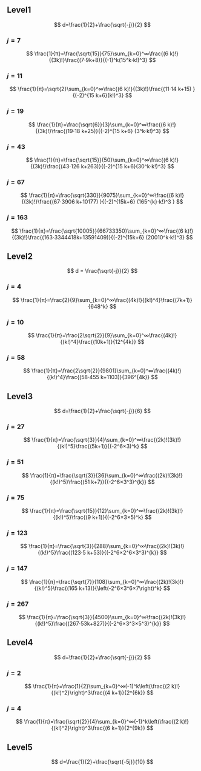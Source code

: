 


## Level1

$$
d=\frac{1}{2}+\frac{\sqrt{-j}}{2}
$$

### $j=7$

$$
\frac{1}{π}=\frac{\sqrt{15}}{75}\sum_{k=0}^∞\frac{(6 k)!}{(3k)!}\frac{(7⋅9k+8)}{(-1)^k(15^k⋅k!)^3}
$$

### $j=11$

$$
\frac{1}{π}=\sqrt{2}\sum_{k=0}^∞\frac{(6 k)!}{(3k)!}\frac{(11⋅14 k+15) }{(-2)^{15 k+6}(k!)^3}
$$

### $j=19$

$$
\frac{1}{π}=\frac{\sqrt{6}}{3}\sum_{k=0}^∞\frac{(6 k)!}{(3k)!}\frac{(19⋅18 k+25)}{(-2)^{15 k+6} (3^k⋅k!)^3}
$$


### $j=43$

$$
\frac{1}{π}=\frac{\sqrt{15}}{50}\sum_{k=0}^∞\frac{(6 k)!}{(3k)!}\frac{(43⋅126 k+263)}{(-2)^{15 k+6}(30^k⋅k!)^3}
$$

### $j=67$

$$
\frac{1}{π}=\frac{\sqrt{330}}{9075}\sum_{k=0}^∞\frac{(6 k)!}{(3k)!}\frac{(67⋅3906 k+10177) }{(-2)^{15k+6} (165^{k}⋅k!)^3 }
$$

### $j=163$

$$
\frac{1}{π}=\frac{\sqrt{10005}}{66733350}\sum_{k=0}^∞\frac{(6 k)!}{(3k)!}\frac{(163⋅3344418k+13591409)}{(-2)^{15k+6} (20010^k⋅k!)^3}
$$



## Level2

$$
d = \frac{\sqrt{-j}}{2}
$$



### $j=4$

$$
\frac{1}{π}=\frac{2}{9}\sum_{k=0}^∞\frac{(4k)!}{(k!)^4}\frac{(7k+1)}{648^k}
$$

### $j=10$

$$
\frac{1}{π}=\frac{2\sqrt{2}}{9}\sum_{k=0}^∞\frac{(4k)!}{(k!)^4}\frac{(10k+1)}{12^{4k}}
$$

### $j=58$

$$
\frac{1}{π}=\frac{2\sqrt{2}}{9801}\sum_{k=0}^∞\frac{(4k)!}{(k!)^4}\frac{(58⋅455 k+1103)}{396^{4k}}
$$

## Level3

$$
d=\frac{1}{2}+\frac{\sqrt{-j}}{6}
$$

### $j=27$

$$
\frac{1}{π}=\frac{\sqrt{3}}{4}\sum_{k=0}^∞\frac{(2k)!(3k)!}{(k!)^5}\frac{(5k+1)}{(-2^6×3)^k}
$$


### $j=51$

$$
\frac{1}{π}=\frac{\sqrt{3}}{36}\sum_{k=0}^∞\frac{(2k)!(3k)!}{(k!)^5}\frac{(51 k+7)}{(-2^6×3^3)^{k}}
$$

### $j=75$

$$
\frac{1}{π}=\frac{\sqrt{15}}{12}\sum_{k=0}^∞\frac{(2k)!(3k)!}{(k!)^5}\frac{(9 k+1)}{(-2^6×3×5)^k}
$$


### $j=123$

$$
\frac{1}{π}=\frac{\sqrt{3}}{288}\sum_{k=0}^∞\frac{(2k)!(3k)!}{(k!)^5}\frac{(123⋅5 k+53)}{(-2^6×2^6×3^3)^{k}}
$$

### $j=147$

$$
\frac{1}{π}=\frac{\sqrt{7}}{108}\sum_{k=0}^∞\frac{(2k)!(3k)!}{(k!)^5}\frac{(165 k+13)}{\left(-2^6×3^6×7\right)^k}
$$

### $j=267$

$$
\frac{1}{π}=\frac{\sqrt{3}}{4500}\sum_{k=0}^∞\frac{(2k)!(3k)!}{(k!)^5}\frac{(267⋅53k+827)}{(-2^6×3^3×5^3)^{k}}
$$

## Level4

$$
d=\frac{1}{2}+\frac{\sqrt{-j}}{2}
$$

### $j=2$

$$
\frac{1}{π}=\frac{1}{2}\sum_{k=0}^∞(-1)^k\left(\frac{(2 k)!}{(k!)^2}\right)^3\frac{(4 k+1)}{2^{6k}}
$$

### $j=4$

$$
\frac{1}{π}=\frac{\sqrt{2}}{4}\sum_{k=0}^∞(-1)^k\left(\frac{(2 k)!}{(k!)^2}\right)^3\frac{(6 k+1)}{2^{9k}}
$$

## Level5

$$
d=\frac{1}{2}+\frac{\sqrt{-5j}}{10}
$$
